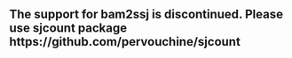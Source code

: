 <h2><b>The support for bam2ssj is discontinued.
Please use sjcount package https://github.com/pervouchine/sjcount
</b></h2>
